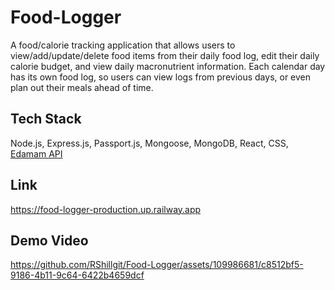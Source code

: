 # Food-Logger
A food/calorie tracking application that allows users to view/add/update/delete food items from their daily food log, edit their daily calorie budget, and view daily macronutrient information. Each calendar day has its own food log, so users can view logs from previous days, or even plan out their meals ahead of time.

## Tech Stack
Node.js, Express.js, Passport.js, Mongoose, MongoDB, React, CSS, [Edamam API](https://developer.edamam.com/food-database-api)

## Link
https://food-logger-production.up.railway.app

## Demo Video
https://github.com/RShillgit/Food-Logger/assets/109986681/c8512bf5-9186-4b11-9c64-6422b4659dcf
